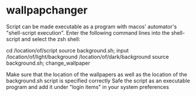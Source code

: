 # wallpapchanger

Script can be made executable as a program with macos' automator's "shell-script execution".
Enter the following command lines into the shell-script and select the zsh shell:

cd /location/of/script
source background.sh; input /location/of/light/background /location/of/dark/background
source background.sh; change_wallpaper

Make sure that the location of the wallpapers as well as the location of the background.sh script is specified correctly
Safe the script as an executable program and add it under "login items" in your system preferences
